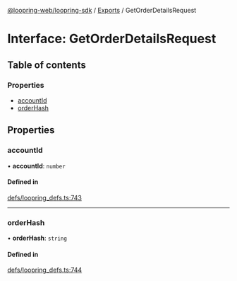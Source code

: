 [@loopring-web/loopring-sdk](../README.md) / [Exports](../modules.md) / GetOrderDetailsRequest

# Interface: GetOrderDetailsRequest

## Table of contents

### Properties

- [accountId](GetOrderDetailsRequest.md#accountid)
- [orderHash](GetOrderDetailsRequest.md#orderhash)

## Properties

### accountId

• **accountId**: `number`

#### Defined in

[defs/loopring_defs.ts:743](https://github.com/Loopring/loopring_sdk/blob/077bca2/src/defs/loopring_defs.ts#L743)

___

### orderHash

• **orderHash**: `string`

#### Defined in

[defs/loopring_defs.ts:744](https://github.com/Loopring/loopring_sdk/blob/077bca2/src/defs/loopring_defs.ts#L744)
